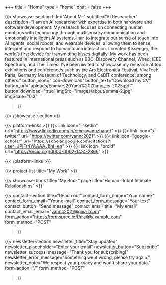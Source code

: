 +++
title =  "Home"
type = "home"
draft = false
+++

{{< showcase-section
    title="About Me"
    subtitle="AI Researcher"
    description="I am an AI researcher with expertise in both hardware and software development. My research focuses on connecting human emotions with technology through multisensory communication and emotionally intelligent AI systems. I am to integrate our sense of touch into AI agents, social robots, and wearable devices, allowing them to sense, interpret and respond to human touch interaction. I created <emph>Kissenger</emph>, the world’s first device for transmitting kisses digitally. My work has been featured in international press such as BBC, Discovery Channel, Wired, IEEE Spectrum, and The Times. I've been invited to showcase my research at top exhibitions and conferences such as the Ars Electronica Festival, VivaTech Paris, Germany Museum of Technology, and CeBIT conference, among others."
    button_icon="icon-download"
    button_text="Download my CV"
    button_url="uploads/Emma%20Yann%20Zhang_cv-2025.pdf"
    button_download="true"
    imgSrc="images/about/emma-2.jpg"
    imgScale="0.3"
 >}}

{{< /showcase-section >}} 

 {{< platform-links >}}
    {{< link icon="linkedin" url="https://www.linkedin.com/in/emmayannzhang/" >}}
    {{< link icon="x-twitter" url="https://twitter.com/yannc2021" >}}
    {{< link icon="google-scholar" url="https://scholar.google.com/citations?user=JPjFr4YAAAAJ&hl=en" >}}
    {{< link icon="orcid" url="https://orcid.org/0000-0002-1424-2866" >}}

{{< /platform-links >}}

{{< project-list
    title="My Work" >}} 

{{< showcase-book title="My Book" pageTitle="Human-Robot Intimate Relationships" >}}


{{< contact-section
    title="Reach out" 
    contact_form_name="Your name?"
    contact_form_email="Your e-mail"
    contact_form_message="Your text"
    contact_button="Send message"
    contact_email_title="My email"
    contact_email_email="yannc2021@gmail.com"
    form_action="https://formspree.io/f/mail@example.com"
    form_method="POST"
>}}


{{< newsletter-section 
    newsletter_title="Stay updated"
    newsletter_placeholder="Enter your email"
    newsletter_button="Subscribe"
    newsletter_success_message="Thank you for subscribing!"
    newsletter_error_message="Something went wrong, please try again."
    newsletter_note="We respect your privacy and won't share your data."
    form_action="/"
    form_method="POST"
>}}
